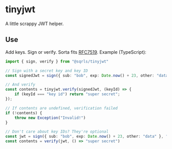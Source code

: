 # tinyjwt
A little scrappy JWT helper.

## Use
Add keys. Sign or verify. Sorta fits [RFC7519](https://www.rfc-editor.org/rfc/rfc7519). Example (TypeScript):

```typescript
import { sign, verify } from "@sqrls/tinyjwt"

// Sign with a secret key and key ID
const signedJwt = sign({ sub: "bob", exp: Date.now() + 23, other: "data" }, "super secret", "key id");

// And verify
const contents = tinyjwt.verify(signedJwt, (keyId) => {
    if (keyId === "key id") return "super secret";
});

// If contents are undefined, verification failed
if (!contents) {
    throw new Exception("Invalid!")
}

// Don't care about key IDs? They're optional
const jwt = sign({ sub: "bob", exp: Date.now() + 23, other: "data" }, "super secret");
const contents = verify(jwt, () => "super secret")
```